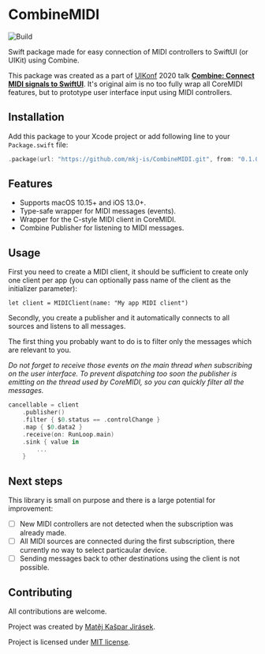 # CombineMIDI

![Build](https://github.com/mkj-is/CombineMIDI/workflows/Build/badge.svg)

Swift package made for easy connection of MIDI controllers to SwiftUI (or UIKit) using Combine.

This package was created as a part of [UIKonf](https://uikonf.com) 2020 talk [**Combine: Connect MIDI signals to SwiftUI**](https://cfp.uikonf.com/proposals/119). It's original aim is no too fully wrap all CoreMIDI features, but to prototype user interface input using MIDI controllers.

## Installation

Add this package to your Xcode project or add following line to your `Package.swift` file:

```swift
.package(url: "https://github.com/mkj-is/CombineMIDI.git", from: "0.1.0")
```

## Features

- Supports macOS 10.15+ and iOS 13.0+.
- Type-safe wrapper for MIDI messages (events).
- Wrapper for the C-style MIDI client in CoreMIDI.
- Combine Publisher for listening to MIDI messages.

## Usage

First you need to create a MIDI client, it should be sufficient to create only one client per app (you can optionally pass name of the client as the initializer parameter):

```
let client = MIDIClient(name: "My app MIDI client")
```

Secondly, you create a publisher and it automatically connects to all sources and listens to all messages.

The first thing you probably want to do is to filter only the messages which are relevant to you.

*Do not forget to receive those events on the main thread when subscribing on the user interface. To prevent dispatching too soon the publisher is emitting on the thread used by CoreMIDI, so you can quickly filter all the messages.*

```swift
cancellable = client
    .publisher()
    .filter { $0.status == .controlChange }
    .map { $0.data2 }
    .receive(on: RunLoop.main)
    .sink { value in
        ...
    }
```

## Next steps

This library is small on purpose and there is a large potential for improvement:

- [ ] New MIDI controllers are not detected when the subscription was already made.
- [ ] All MIDI sources are connected during the first subscription, there currently no way to select particaular device.
- [ ] Sending messages back to other destinations using the client is not possible.

## Contributing

All contributions are welcome.

Project was created by [Matěj Kašpar Jirásek](https://twitter.com/mkj_is).

Project is licensed under [MIT license](LICENSE).
